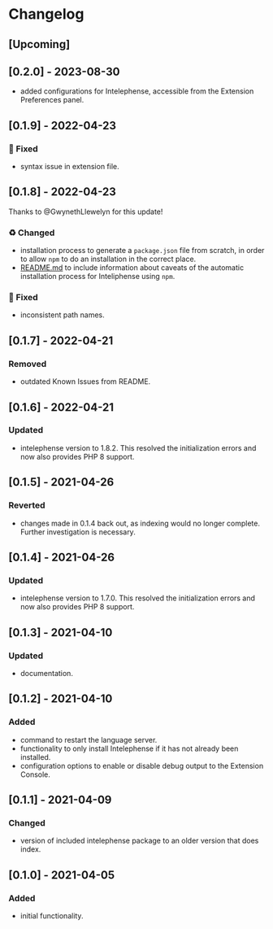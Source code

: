 # Changelog
## [Upcoming]

## [0.2.0] - 2023-08-30
- added configurations for Intelephense, accessible from the Extension Preferences panel.

## [0.1.9] - 2022-04-23
### 🐛 Fixed
- syntax issue in extension file.

## [0.1.8] - 2022-04-23
Thanks to @GwynethLlewelyn for this update!

### ♻️ Changed
- installation process to generate a `package.json` file from scratch, in
  order to allow `npm` to do an installation in the correct place.
- [README.md](README.md) to include information about caveats of the automatic
  installation process for Inteliphense using `npm`.

### 🐛 Fixed
- inconsistent path names.

## [0.1.7] - 2022-04-21
### Removed
- outdated Known Issues from README.

## [0.1.6] - 2022-04-21
### Updated
- intelephense version to 1.8.2. This resolved the initialization errors and now
  also provides PHP 8 support.

## [0.1.5] - 2021-04-26
### Reverted
- changes made in 0.1.4 back out, as indexing would no longer complete. Further
  investigation is necessary.

## [0.1.4] - 2021-04-26
### Updated
- intelephense version to 1.7.0. This resolved the initialization errors and now
  also provides PHP 8 support.

## [0.1.3] - 2021-04-10
### Updated
- documentation.

## [0.1.2] - 2021-04-10
### Added
- command to restart the language server.
- functionality to only install Intelephense if it has not already been
  installed.
- configuration options to enable or disable debug output to the Extension
  Console.

## [0.1.1] - 2021-04-09
### Changed
- version of included intelephense package to an older version that does index.

## [0.1.0] - 2021-04-05
### Added
- initial functionality.
